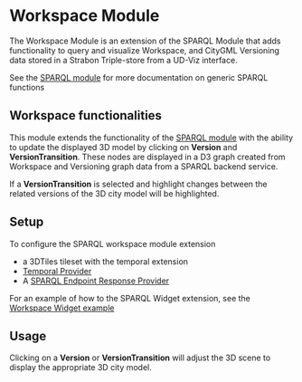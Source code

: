 # Workspace Module

The Workspace Module is an extension of the SPARQL Module that adds functionality to query and visualize Workspace, and CityGML Versioning data stored in a Strabon Triple-store from a UD-Viz interface.

See the [SPARQL module](../SPARQL/) for more documentation on generic SPARQL functions

## Workspace functionalities
This module extends the functionality of the [SPARQL module](../SPARQL/) with the ability to update the displayed 3D model by clicking on **Version** and **VersionTransition**. These nodes are displayed in a D3 graph created from Workspace and Versioning graph data from a SPARQL backend service.

If a **VersionTransition** is selected  and highlight changes between the related versions of the 3D city model will be highlighted.

## Setup
To configure the SPARQL workspace module extension
- a 3DTiles tileset with the temporal extension
- [Temporal Provider](../../Temporal/ViewModel/TemporalProvider.js)
- A [SPARQL Endpoint Response Provider](../SPARQL/Service/SparqlEndpointResponseProvider.js)

For an example of how to the SPARQL Widget extension, see the [Workspace Widget example](https://github.com/VCityTeam/UD-Viz/blob/master/packages/browser/examples/WorkspaceWidget.html)

## Usage
Clicking on a **Version** or **VersionTransition** will adjust the 3D scene to display the appropriate 3D city model.
